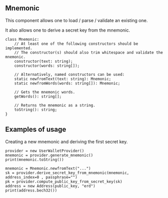 ## Mnemonic

This component allows one to load / parse / validate an existing one. 

It also allows one to derive a secret key from the mnemonic.

```
class Mnemonic:
    // At least one of the following constructors should be implemented.
    // The constructor(s) should also trim whitespace and validate the mnemonic.
    constructor(text: string);
    constructor(words: string[]);

    // Alternatively, named constructors can be used:
    static newfromText(text: string): Mnemonic;
    static newfromWords(words: string[]): Mnemonic;

    // Gets the mnemonic words.
    getWords(): string[];

    // Returns the mnemonic as a string.
    toString(): string;
}
```

## Examples of usage

Creating a new mnemonic and deriving the first secret key.

```
provider = new UserWalletProvider()
mnemonic = provider.generate_mnemonic()
print(mnemonic.toString())

mnemonic = Mnemonic.newfromText("...")
sk = provider.derive_secret_key_from_mnemonic(mnemonic, address_index=0 , passphrase="")
pk = provider.compute_public_key_from_secret_key(sk)
address = new Address(public_key, "erd")
print(address.bech32())
```
